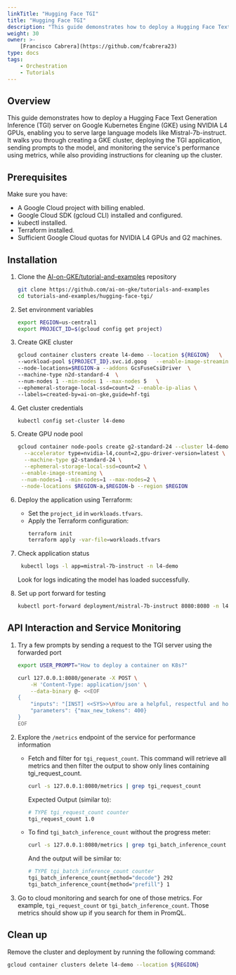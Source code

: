 ```yaml
---
linkTitle: "Hugging Face TGI"
title: "Hugging Face TGI"
description: "This guide demonstrates how to deploy a Hugging Face Text Generation Inference (TGI) server on Google Kubernetes Engine (GKE) using NVIDIA L4 GPUs, enabling you to serve large language models like Mistral-7b-instruct. It walks you through creating a GKE cluster, deploying the TGI application, sending prompts to the model, and monitoring the service's performance using metrics, while also providing instructions for cleaning up the cluster."
weight: 30
owner: >-
    [Francisco Cabrera](https://github.com/fcabrera23)
type: docs
tags: 
    - Orchestration
    - Tutorials
---
```


## Overview
This guide demonstrates how to deploy a Hugging Face Text Generation Inference (TGI) server on Google Kubernetes Engine (GKE) using NVIDIA L4 GPUs, enabling you to serve large language models like Mistral-7b-instruct. It walks you through creating a GKE cluster, deploying the TGI application, sending prompts to the model, and monitoring the service's performance using metrics, while also providing instructions for cleaning up the cluster.

## Prerequisites

Make sure you have:

* A Google Cloud project with billing enabled.
* Google Cloud SDK (gcloud CLI) installed and configured.
* kubectl installed.
* Terraform installed.
* Sufficient Google Cloud quotas for NVIDIA L4 GPUs and G2 machines.

## Installation

1. Clone the [AI-on-GKE/tutorial-and-examples](https://github.com/ai-on-gke/tutorials-and-examples) repository
   ```bash
   git clone https://github.com/ai-on-gke/tutorials-and-examples
   cd tutorials-and-examples/hugging-face-tgi/
   ```

1. Set environment variables
	```bash
	export REGION=us-central1
	export PROJECT_ID=$(gcloud config get project)
	```

1. Create GKE cluster
	```bash
	gcloud container clusters create l4-demo --location ${REGION}   \
	--workload-pool ${PROJECT_ID}.svc.id.goog   --enable-image-streaming \
	--node-locations=$REGION-a --addons GcsFuseCsiDriver  \
	--machine-type n2d-standard-4  \
	--num-nodes 1 --min-nodes 1 --max-nodes 5   \
	--ephemeral-storage-local-ssd=count=2 --enable-ip-alias \
	--labels=created-by=ai-on-gke,guide=hf-tgi
	```

 1. Get cluster credentials
	```bash
	kubectl config set-cluster l4-demo
	```

1. Create GPU node pool
	```bash
	gcloud container node-pools create g2-standard-24 --cluster l4-demo \
	  --accelerator type=nvidia-l4,count=2,gpu-driver-version=latest \
	  --machine-type g2-standard-24 \
	  --ephemeral-storage-local-ssd=count=2 \
	 --enable-image-streaming \
	 --num-nodes=1 --min-nodes=1 --max-nodes=2 \
	 --node-locations $REGION-a,$REGION-b --region $REGION
	 ```

1. Deploy the application using Terraform:
    * Set the `project_id` in `workloads.tfvars`.
    * Apply the Terraform configuration:
        ```bash
        terraform init
        terraform apply -var-file=workloads.tfvars
        ```

1. Check application status
   ```bash
    kubectl logs -l app=mistral-7b-instruct -n l4-demo
    ```
    Look for logs indicating the model has loaded successfully.

1. Set up port forward for testing
   ```bash
   kubectl port-forward deployment/mistral-7b-instruct 8080:8080 -n l4-demo &
   ```

## API Interaction and Service Monitoring
1. Try a few prompts by sending a request to the TGI server using the forwarded port
	```bash
	export USER_PROMPT="How to deploy a container on K8s?"
	```
	```bash
	curl 127.0.0.1:8080/generate -X POST \
	    -H 'Content-Type: application/json' \
	    --data-binary @- <<EOF
	{
	    "inputs": "[INST] <<SYS>>\nYou are a helpful, respectful and honest assistant. Always answer as helpfully as possible, while being safe.  Your answers should not include any harmful, unethical, racist, sexist, toxic, dangerous, or illegal content. Please ensure that your responses are socially unbiased and positive in nature. If a question does not make any sense, or is not factually coherent, explain why instead of answering something not correct. If you don't know the answer to a question, please don't share false information.\n<</SYS>>\n$USER_PROMPT[/INST]",
	    "parameters": {"max_new_tokens": 400}
	}
	EOF
	```
1. Explore the `/metrics` endpoint of the service for performance information
    * Fetch and filter for `tgi_request_count`. This command will retrieve all metrics and then filter the output to show only lines containing tgi_request_count.
      ```bash
      curl -s 127.0.0.1:8080/metrics | grep tgi_request_count
      ```
      Expected Output (similar to):

      ```bash
      # TYPE tgi_request_count counter
      tgi_request_count 1.0
      ```
   * To find `tgi_batch_inference_count` without the progress meter:
     ```bash
     curl -s 127.0.0.1:8080/metrics | grep tgi_batch_inference_count
     ```
     And the output will be similar to:
     ```bash
     # TYPE tgi_batch_inference_count counter
     tgi_batch_inference_count{method="decode"} 292
     tgi_batch_inference_count{method="prefill"} 1
     ```
  
1. Go to cloud monitoring and search for one of those metrics. For example, `tgi_request_count` or `tgi_batch_inference_count`. Those metrics should show up if you search for them in PromQL. 

## Clean up

Remove the cluster and deployment by running the following command:
```bash
gcloud container clusters delete l4-demo --location ${REGION} 
```
